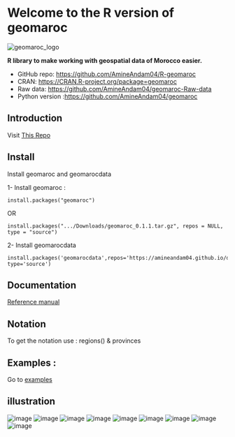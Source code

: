 # Welcome to the R version of  geomaroc

![geomaroc_logo](https://user-images.githubusercontent.com/49843367/164335838-537f0514-ce89-43ed-956f-c6c6de6ed264.png)

**R library to make working with geospatial data of Morocco easier.**

-   GitHub repo: <https://github.com/AmineAndam04/R-geomaroc>
-   CRAN: <https://CRAN.R-project.org/package=geomaroc>
-   Raw data: <https://github.com/AmineAndam04/geomaroc-Raw-data>
-   Python version :<https://github.com/AmineAndam04/geomaroc>
## Introduction
Visit [This Repo](https://github.com/AmineAndam04/R-geomaroc)
## Install
Install geomaroc and geomarocdata

1- Install geomaroc :
```{r}
install.packages("geomaroc")
``` 
OR
```{r}
install.packages(".../Downloads/geomaroc_0.1.1.tar.gz", repos = NULL, type = "source")
```
2- Install geomarocdata
```{r}
install.packages('geomarocdata',repos='https://amineandam04.github.io/drat/', type='source')
```
## Documentation
[Reference manual](https://cran.r-project.org/web/packages/geomaroc/geomaroc.pdf)

## Notation 
To get the notation use : regions() & provinces
## Examples :
Go to [examples](https://github.com/AmineAndam04/R-geomaroc/blob/main/Geomaroc%20R%20version.Rmd)

## illustration
![image](https://user-images.githubusercontent.com/49843367/168424993-ef5ffe00-872f-4cf7-882f-7487bb663acd.png)
![image](https://user-images.githubusercontent.com/49843367/168425010-6c7c0cbe-8f28-4dbd-83dc-5df2e2dc8cda.png)
![image](https://user-images.githubusercontent.com/49843367/168425018-7d7509b8-fba0-4a08-8fef-d58e6819fd5a.png)
![image](https://user-images.githubusercontent.com/49843367/168425030-f61848a1-4380-447e-ba24-937afed546b0.png)
![image](https://user-images.githubusercontent.com/49843367/168425036-0e06bcaa-efed-408d-a150-2f8c2a6289d9.png)
![image](https://user-images.githubusercontent.com/49843367/168425045-97da3c27-484c-4e07-9f07-cccea4a7cc82.png)
![image](https://user-images.githubusercontent.com/49843367/168425051-87cc406d-6389-4dfd-b7f7-04d1856ed59c.png)
![image](https://user-images.githubusercontent.com/49843367/168425058-b1cc894c-b397-4c25-b01a-e4d911e04e30.png)
![image](https://user-images.githubusercontent.com/49843367/168425184-92ff8558-a357-40da-a19e-f7eb557e6e7c.png)

